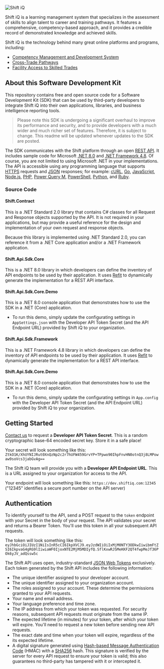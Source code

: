 ![Shift iQ](https://www.shiftiq.com/images/logos/shift-iq.png)

Shift iQ is a learning management system that specializes in the assessment of skills to align talent to career and training pathways. It features a comprehensive, competency-based approach, and it provides a credible record of demonstrated knowledge and achieved skills. 

Shift iQ is the technology behind many great online platforms and programs, including:

* [Competency Management and Development System](https://www.keyeracmds.com)
* [Cross-Trade Pathways](https://www.crosstrade.ca/)
* [Facility Access to Skilled Trades](https://fastcanada.ca)

## About this Software Development Kit

This repository contains free and open source code for a Software Development Kit (SDK) that can be used by third-party developers to integrate Shift iQ into their own applications, libraries, and business intelligence reporting tools.

> Please note this SDK is undergoing a significant overhaul to improve its performance and security, and to provide developers with a much wider and much richer set of features. Therefore, it is subject to change. This readme will be updated whenever updates to the SDK are posted.

The SDK communicates with the Shift platform through an open [REST API](https://restfulapi.net). It includes sample code for Microsoft [.NET 8.0](https://dotnet.microsoft.com/en-us) and [.NET Framework 4.8](https://dotnet.microsoft.com/en-us/download/dotnet-framework/net48). Of course, you are not limited to using Microsoft .NET in your implementations. The API is accessible using any programming language that supports [HTTPS](https://datatracker.ietf.org/doc/html/rfc2818) requests and [JSON](https://www.json.org/json-en.html) responses; for example: [cURL](https://curl.se), [Go](https://go.dev), [JavaScript](https://developer.mozilla.org/en-US/docs/Web/JavaScript), [Node.js](https://nodejs.org/en), [PHP](https://www.php.net), [Power Query M](https://learn.microsoft.com/en-us/powerquery-m), [PowerShell](https://learn.microsoft.com/en-us/powershell), [Python](https://www.python.org), and [Ruby](https://www.ruby-lang.org/en).

### Source Code

#### Shift.Contract

This is a .NET Standard 2.0 library that contains C# classes for all Request and Response objects supported by the API. It is not required in your applications, but may provide a useful reference for the design and implementation of your own request and response objects. 

Because this library is implemented using .NET Standard 2.0, you can reference it from a .NET Core application and/or a .NET Framework application.

#### Shift.Api.Sdk.Core

This is a .NET 8.0 library in which developers can define the inventory of API endpoints to be used by their application. It uses [Refit](https://github.com/reactiveui/refit) to dynamically generate the implementation for a REST API interface.

#### Shift.Api.Sdk.Core.Demo

This is a .NET 8.0 console application that demonstrates how to use the SDK in a .NET (Core) application.

* To run this demo, simply update the configurating settings in `AppSettings.json` with the Developer API Token Secret (and the API Endpoint URL) provided by Shift iQ to your organization.

#### Shift.Api.Sdk.Framework

This is a .NET Framework 4.8 library in which developers can define the inventory of API endpoints to be used by their application. It uses [Refit](https://github.com/reactiveui/refit) to dynamically generate the implementation for a REST API interface.

#### Shift.Api.Sdk.Core.Demo

This is a .NET 8.0 console application that demonstrates how to use the SDK in a .NET (Core) application.

* To run this demo, simply update the configurating settings in `App.config` with the Developer API Token Secret (and the API Endpoint URL) provided by Shift iQ to your organization.

## Getting Started

[Contact us](https://www.shiftiq.com/contact) to request a **Developer API Token Secret**. This is a random cryptographic base-64 encoded secret key. Store it in a safe place! 

Your secret will look something like this: `ZtkO1K/XhUYNIJRut0XnQzNp2c2r7hUFW459GrvYP+TPpwo90IhpFnvHN0otnQ3j8LMPowaw9soVcs3jabGvAg==`

The Shift iQ team will provide you with a **Developer API Endpoint URL**. This is a URL assigned to your organization for access to the API. 

Your endpoint will look something like this: `https://dev.shiftiq.com:12345` ("12345" identifies a secure port number on the API server)

## Authentication

To identify yourself to the API, send a POST request to the `token` endpoint with your Secret in the body of your request. The API validates your secret and returns a Bearer Token. You'll use this token in all your subsequent API requests.

The token will look something like this: `eyJhbGciOiJIUzI1NiIsInR5cCI6IkpXVCJ9.eyJzdWIiOiIxMjM0NTY3ODkwIiwibmFtZSI6IkpvaG4gRG9lIiwiaWF0IjoxNTE2MjM5MDIyfQ.SflKxwRJSMeKKF2QT4fwpMeJf36POk6yJV_adQssw5c`

The Shift API uses open, industry-standard [JSON Web Tokens](https://jwt.io) exclusively. Each token generated by the Shift API includes the following information:

* The unique identifier assigned to your developer account.
* The unique identifier assigned to your organization account.
* The roles assigned to your account. These determine the permissions granted to your API requests.
* Your name and email address.
* Your language preference and time zone.
* The IP address from which your token was requested. For security reasons, subsequent API requests must originate from the same IP.
* The expected lifetime (in minutes) for your token, after which your token will expire. You'll need to request a new token before sending new API requests.
* The exact date and time when your token will expire, regardless of the its expected lifetime.
* A digital signature generated using [Hash-based Message Authentication Code](https://www.techtarget.com/searchsecurity/definition/Hash-based-Message-Authentication-Code-HMAC) (HMAC) with a [SHA256](https://www.simplilearn.com/tutorials/cyber-security-tutorial/sha-256-algorithm) hash. This signature is verified by the server for every API request to ensure your token is valid; this also guarantees no third-party has tampered with it or intercepted it.

